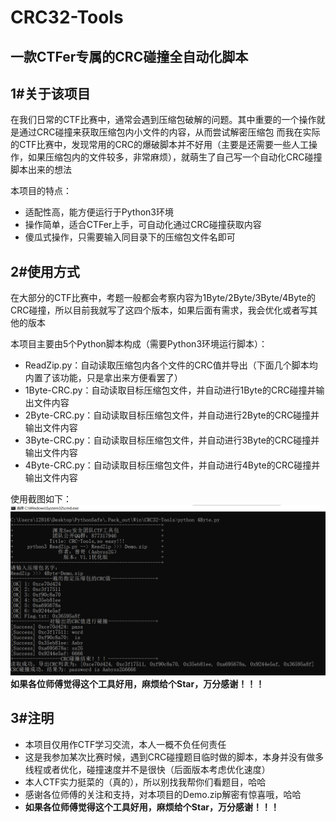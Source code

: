 # CRC32-Tools
## 一款CTFer专属的CRC碰撞全自动化脚本
## 1#关于该项目
在我们日常的CTF比赛中，通常会遇到压缩包破解的问题。其中重要的一个操作就是通过CRC碰撞来获取压缩包内小文件的内容，从而尝试解密压缩包
而我在实际的CTF比赛中，发现常用的CRC的爆破脚本并不好用（主要是还需要一些人工操作，如果压缩包内的文件较多，非常麻烦），就萌生了自己写一个自动化CRC碰撞脚本出来的想法

本项目的特点：
- 适配性高，能方便运行于Python3环境
- 操作简单，适合CTFer上手，可自动化通过CRC碰撞获取内容
- 傻瓜式操作，只需要输入同目录下的压缩包文件名即可

## 2#使用方式
在大部分的CTF比赛中，考题一般都会考察内容为1Byte/2Byte/3Byte/4Byte的CRC碰撞，所以目前我就写了这四个版本，如果后面有需求，我会优化或者写其他的版本

本项目主要由5个Python脚本构成（需要Python3环境运行脚本）：
- ReadZip.py：自动读取压缩包内各个文件的CRC值并导出（下面几个脚本均内置了该功能，只是拿出来方便看罢了）
- 1Byte-CRC.py：自动读取目标压缩包文件，并自动进行1Byte的CRC碰撞并输出文件内容
- 2Byte-CRC.py：自动读取目标压缩包文件，并自动进行2Byte的CRC碰撞并输出文件内容
- 3Byte-CRC.py：自动读取目标压缩包文件，并自动进行3Byte的CRC碰撞并输出文件内容
- 4Byte-CRC.py：自动读取目标压缩包文件，并自动进行4Byte的CRC碰撞并输出文件内容

使用截图如下：
![Demo](./Demo.png)
**如果各位师傅觉得这个工具好用，麻烦给个Star，万分感谢！！！**

## 3#注明
- 本项目仅用作CTF学习交流，本人一概不负任何责任
- 这是我参加某次比赛时候，遇到CRC碰撞题目临时做的脚本，本身并没有做多线程或者优化，碰撞速度并不是很快（后面版本考虑优化速度）
- 本人CTF实力挺菜的（真的），所以别找我帮你们看题目，哈哈
- 感谢各位师傅的关注和支持，对本项目的Demo.zip解密有惊喜哦，哈哈
- **如果各位师傅觉得这个工具好用，麻烦给个Star，万分感谢！！！**
